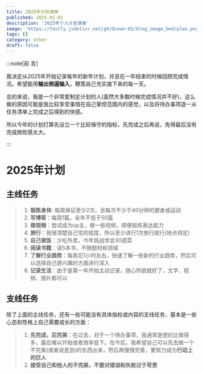 ```yaml
---
title: 2025年计划清单
published: 2025-01-01
description: '2025年个人计划清单'
image: 'https://fastly.jsdelivr.net/gh/Ocean-H1/blog_image_bed/plan.png'
tags: []
category: other
draft: false 
---
```


:::note[前 言]

我决定从2025年开始记录每年的新年计划，并且在一年结束的时候回顾完成情况。希望能用**输出倒逼输入**，鞭策自己充实接下来的每一天。

总的来说，我是一个非常爱制定计划的人(虽然大多数时候完成情况并不好)，这么做的原因可能是我比较享受事情在自己掌控范围内的感觉，以及将待办事项逐一从任务清单上完成之后得到的快感。

所以今年的计划打算先设立一个比较保守的指标，先完成之后再说，免得最后没有完成挫败感太大。

:::



# 2025年计划

## 主线任务

> 1. **锻炼身体**: 每周保证至少2次，且每次不少于40分钟的健身或运动
> 2. **写博客**：每周1篇，全年不低于50篇
> 3. **做视频**：尝试成为up主，做一些视频，顺便锻炼表达能力
> 4. **旅行**：我很清楚自己宅的程度，所以至少进行1次旅行就行(地点待定)
> 5. **自己做饭**：少吃外卖，今年挑战学会30道菜
> 6. **阅读书籍**：读5本书，不限题材和领域
> 7. **了解行业趋势**：每周花1小时左右，快速了解一些新的行业趋势，然后可以选择自己感兴趣的方面进行深入
> 8. **记录生活**：由于是第一年开始主动记录，随心所欲就好了，文字、视频、图片都可以

## 支线任务

除了上面的主线任务，还有一些可能没有具体指标或内容的支线任务，基本是一些心态和性格上自己需要成长的方面：

> 1. **先完成，后完美**：在过去，对于一个待办事项，我通常是想的比做得多，最后难以开始或者效率低下。在今后，我希望自己可以先去做一个不完美(或者说差劲)的东西出来，然后再慢慢完善，要努力成为**行动上的巨人**
> 2. **接受自己和他人的不完美，不要对错误和失败过于苛责**

